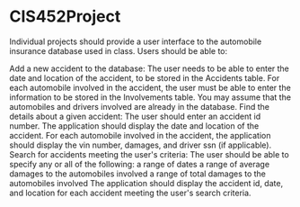 # CIS452Project

Individual projects should provide a user interface to the automobile insurance database used in class. Users should be able to:

Add a new accident to the database:
The user needs to be able to enter the date and location of the accident, to be stored in the Accidents table.
For each automobile involved in the accident, the user must be able to enter the information to be stored in the Involvements table.
You may assume that the automobiles and drivers involved are already in the database.
Find the details about a given accident:
The user should enter an accident id number.
The application should display the date and location of the accident.
For each automobile involved in the accident, the application should display the vin number, damages, and driver ssn  (if applicable).
Search for accidents meeting the user's criteria:
The user should be able to specify any or all of the following:
a range of dates
a range of average damages to the automobiles involved
a range of total damages to the automobiles involved
The application should display the accident id, date, and location for each accident meeting the user's search criteria.
